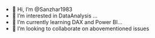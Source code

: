 - 👋 Hi, I’m @Sanzhar1983
- 👀 I’m interested in DataAnalysis ...
- 🌱 I’m currently learning DAX and Power BI...
- 💞️ I’m looking to collaborate on abovementioned issues


<!---
Sanzhar1983/Sanzhar1983 is a ✨ special ✨ repository because its `README.md` (this file) appears on your GitHub profile.
You can click the Preview link to take a look at your changes.
--->
